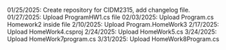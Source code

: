 01/25/2025: Create repository for CIDM2315, add changelog file.
01/27/2025: Upload ProgramHW1.cs file
02/03/2025: Upload Program.cs Homework2 inside file
2/10/2025: Upload Program.HomeWork3
2/17/2025: Upload HomeWork4.csproj
2/24/2025: Upload HomeWork5.cs
3/24/2025: Upload HomeWork7program.cs
3/31/2025: Upload HomeWork8Program.cs
